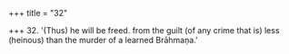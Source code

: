 +++
title = "32"

+++
32. '(Thus) he will be freed. from the guilt (of any crime that is) less (heinous) than the murder of a learned Brāhmaṇa.'
